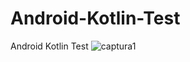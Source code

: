 # Android-Kotlin-Test
Android Kotlin Test
![captura1](https://user-images.githubusercontent.com/72764480/144479046-a3052d26-d1bb-4e97-8f62-c7a3d8aecd58.png)
